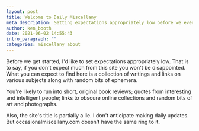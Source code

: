 ```yaml
---
layout: post
title: Welcome to Daily Miscellany
meta_description: Setting expectations appropriately low before we even get started.
author: ken_booth
date: 2021-06-02 14:55:43
intro_paragraph: ""
categories: miscellany about
---
```

Before we get started, I'd like to set expectations appropriately low. That is to say, if you don't expect much from this site you won't be disappointed. What you can expect to find here is a collection of writings and links on various subjects along with random bits of ephemera.

You're likely to run into short, original book reviews; quotes from interesting and intelligent people; links to obscure online collections and random bits of art and photographs.

Also, the site's title is partially a lie. I don't anticipate making daily updates. But occasionalmiscellany.com doesn't have the same ring to it.